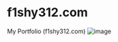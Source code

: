 # f1shy312.com
My Portfolio (f1shy312.com)
![image](https://github.com/user-attachments/assets/33272d14-26d5-487c-b94a-8c96a05463f8)
